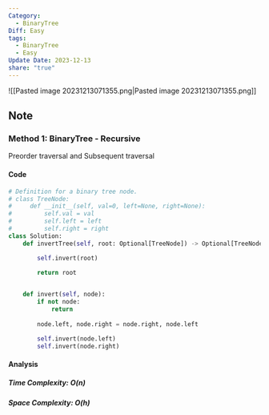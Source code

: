 ```yaml
---
Category:
  - BinaryTree
Diff: Easy
tags:
  - BinaryTree
  - Easy
Update Date: 2023-12-13
share: "true"
---
```


![[Pasted image 20231213071355.png|Pasted image 20231213071355.png]]
## Note
### Method 1: BinaryTree - Recursive
Preorder traversal and Subsequent traversal
#### Code
```python
# Definition for a binary tree node.
# class TreeNode:
#     def __init__(self, val=0, left=None, right=None):
#         self.val = val
#         self.left = left
#         self.right = right
class Solution:
    def invertTree(self, root: Optional[TreeNode]) -> Optional[TreeNode]:

        self.invert(root)

        return root
        

    def invert(self, node):
        if not node:
            return 
        
        node.left, node.right = node.right, node.left

        self.invert(node.left)
        self.invert(node.right)

```
#### Analysis
##### Time Complexity: $O(n)$
##### Space Complexity: $O(h)$

